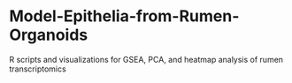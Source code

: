 # Model-Epithelia-from-Rumen-Organoids
R scripts and visualizations for GSEA, PCA, and heatmap analysis of rumen transcriptomics
